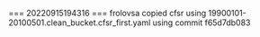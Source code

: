 === 20220915194316 ===
frolovsa copied cfsr using 19900101-20100501.clean_bucket.cfsr_first.yaml
using commit f65d7db083 

